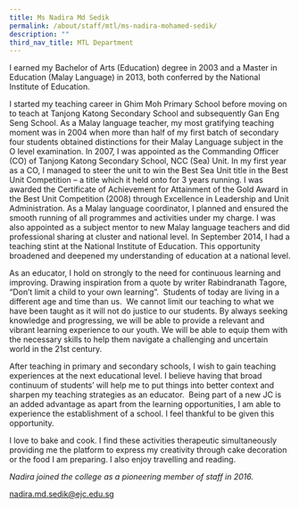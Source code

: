 ```yaml
---
title: Ms Nadira Md Sedik
permalink: /about/staff/mtl/ms-nadira-mohamed-sedik/
description: ""
third_nav_title: MTL Department
---
```



I earned my Bachelor of Arts (Education) degree in 2003 and a Master in Education (Malay Language) in 2013, both conferred by the National Institute of Education.

I started my teaching career in Ghim Moh Primary School before moving on to teach at Tanjong Katong Secondary School and subsequently Gan Eng Seng School. As a Malay language teacher, my most gratifying teaching moment was in 2004 when more than half of my first batch of secondary four students obtained distinctions for their Malay Language subject in the O level examination. In 2007, I was appointed as the Commanding Officer (CO) of Tanjong Katong Secondary School, NCC (Sea) Unit. In my first year as a CO, I managed to steer the unit to win the Best Sea Unit title in the Best Unit Competition – a title which it held onto for 3 years running. I was awarded the Certificate of Achievement for Attainment of the Gold Award in the Best Unit Competition (2008) through Excellence in Leadership and Unit Administration. As a Malay language coordinator, I planned and ensured the smooth running of all programmes and activities under my charge. I was also appointed as a subject mentor to new Malay language teachers and did professional sharing at cluster and national level. In September 2014, I had a teaching stint at the National Institute of Education. This opportunity broadened and deepened my understanding of education at a national level.

As an educator, I hold on strongly to the need for continuous learning and improving. Drawing inspiration from a quote by writer Rabindranath Tagore, “Don’t limit a child to your own learning”.  Students of today are living in a different age and time than us.  We cannot limit our teaching to what we have been taught as it will not do justice to our students. By always seeking knowledge and progressing, we will be able to provide a relevant and vibrant learning experience to our youth. We will be able to equip them with the necessary skills to help them navigate a challenging and uncertain world in the 21st century.

After teaching in primary and secondary schools, I wish to gain teaching experiences at the next educational level. I believe having that broad continuum of students’ will help me to put things into better context and sharpen my teaching strategies as an educator.  Being part of a new JC is an added advantage as apart from the learning opportunities, I am able to experience the establishment of a school. I feel thankful to be given this opportunity.

I love to bake and cook. I find these activities therapeutic simultaneously providing me the platform to express my creativity through cake decoration or the food I am preparing. I also enjoy travelling and reading.

_Nadira joined the college as a pioneering member of staff in 2016._

[nadira.md.sedik@ejc.edu.sg](mailto:nadira.md.sedik@ejc.edu.sg)